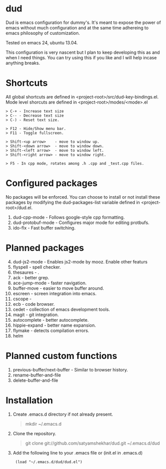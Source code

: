 dud
===

Dud is emacs configuration for dummy's. It's meant to expose the
power of emacs without much configuration and at the same time
adhereing to emacs philosophy of customization.

Tested on emacs 24, ubuntu 13.04.

This configuration is very nascent but I plan to keep developing
this as and when I need things. You can try using this if you like
and I will help incase anything breaks.

Shortcuts
=========
All global shortcuts are defined in \<project-root\>/src/dud-key-bindings.el.
Mode level shorcuts are defined in \<project-root\>/modes/\<mode\>.el

    > C-+ - Increase text size
    > C-- - Decrease text size
    > C-) - Reset text size.

    > F12 - Hide/Show menu bar.
    > F11 - Toggle fullscreen.

    > Shift-<up arrow>    - move to window up.
    > Shift-<down arrow>  - move to window down.
    > Shift-<left arrow>  - move to window left.
    > Shift-<right arrow> - move to window right.

    > F5 - In cpp mode, rotates among .h .cpp and _test.cpp files.

Configured packages
===================

No packages will be enforced. You can choose to install or not install
these packages by modifying the dud-packages-list variable defined in
\<project-root\>/dud.el.

1. dud-cpp-mode - Follows google-style cpp formatting.
2. dud-protobuf-mode - Configures major mode for editing protbufs.
3. ido-flx           - Fast buffer switching.

Planned packages
================
4. dud-js2-mode   - Enables js2-mode by mooz. Enable other featurs
5. flyspell       - spell checker.
6. thesaures      - .
7. ack            - better grep.
8. ace-jump-mode  - faster navigation.
9. buffer-move    - easier to move buffer around.
10. escreen       - screen integration into emacs.
11. cscope        -
12. ecb           - code browser.
13. cedet         - collection of emacs development tools.
14. magit         - git integration.
15. autocomplete  - better autocomplete.
16. hippie-expand - better name expansion.
17. flymake       - detects compilation errors.
18. helm

Planned custom functions
========================
1. previous-buffer/next-buffer - Similar to browser history.
2. rename-buffer-and-file
3. delete-buffer-and-file

Installation
============

1. Create .emacs.d directory if not already present.

    > mkdir ~/.emacs.d

2. Clone the repository.

    > git clone git://github.com/satyamshekhar/dud.git ~/.emacs.d/dud

3. Add the following line to your .emacs file or (init.el in .emacs.d)

    <code> (load "~/.emacs.d/dud/dud.el") </code>
